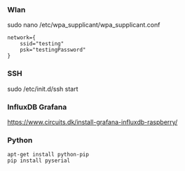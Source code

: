 ### Wlan
sudo nano /etc/wpa_supplicant/wpa_supplicant.conf

```
network={
    ssid="testing"
    psk="testingPassword"
}
```

### SSH
sudo /etc/init.d/ssh start

### InfluxDB Grafana
https://www.circuits.dk/install-grafana-influxdb-raspberry/

### Python
```
apt-get install python-pip
pip install pyserial
```
